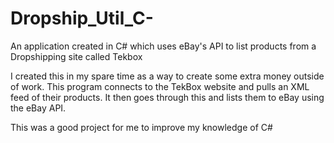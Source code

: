 # Dropship_Util_C-
An application created in C# which uses eBay's API to list products from a Dropshipping site called Tekbox

I created this in my spare time as a way to create some extra money outside of work. This program connects to the TekBox website and pulls
an XML feed of their products. It then goes through this and lists them to eBay using the eBay API.

This was a good project for me to improve my knowledge of C#
